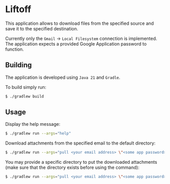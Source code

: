 # Liftoff

This application allows to download files from the specified source and save it to the specified destination.

Currently only the `Gmail` -> `Local Filesystem` connection is implemented. The application expects a provided Google Application password to function.

## Building

The application is developed using `Java 21` and `Gradle`.

To build simply run:

```bash
$ ./gradlew build
```

## Usage

Display the help message:

```bash
$ ./gradlew run --args="help"
```

Download attachments from the specified email to the default directory:

```bash
$ ./gradlew run --args="pull <your email address> \"<some app password>\""
```

You may provide a specific directory to put the downloaded attachments (make sure that the directory exists before using the command):

```bash
$ ./gradlew run --args="pull <your email address> \"<some app password>\" /path/to/your/chosen/directory"
```

